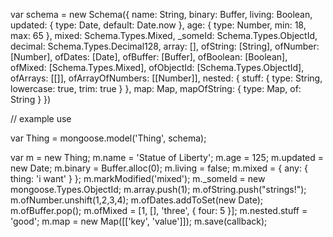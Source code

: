 var schema = new Schema({
name: String,
binary: Buffer,
living: Boolean,
updated: { type: Date, default: Date.now },
age: { type: Number, min: 18, max: 65 },
mixed: Schema.Types.Mixed,
\_someId: Schema.Types.ObjectId,
decimal: Schema.Types.Decimal128,
array: [],
ofString: [String],
ofNumber: [Number],
ofDates: [Date],
ofBuffer: [Buffer],
ofBoolean: [Boolean],
ofMixed: [Schema.Types.Mixed],
ofObjectId: [Schema.Types.ObjectId],
ofArrays: [[]],
  ofArrayOfNumbers: [[Number]],
nested: {
stuff: { type: String, lowercase: true, trim: true }
},
map: Map,
mapOfString: {
type: Map,
of: String
}
})

// example use

var Thing = mongoose.model('Thing', schema);

var m = new Thing;
m.name = 'Statue of Liberty';
m.age = 125;
m.updated = new Date;
m.binary = Buffer.alloc(0);
m.living = false;
m.mixed = { any: { thing: 'i want' } };
m.markModified('mixed');
m.\_someId = new mongoose.Types.ObjectId;
m.array.push(1);
m.ofString.push("strings!");
m.ofNumber.unshift(1,2,3,4);
m.ofDates.addToSet(new Date);
m.ofBuffer.pop();
m.ofMixed = [1, [], 'three', { four: 5 }];
m.nested.stuff = 'good';
m.map = new Map([['key', 'value']]);
m.save(callback);
